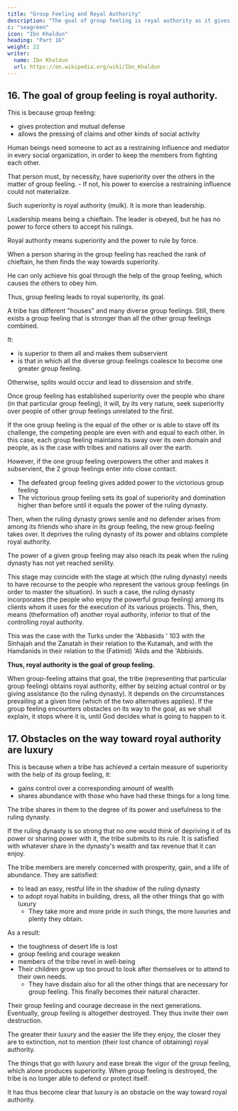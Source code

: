 ```yaml
---
title: "Group Feeling and Royal Authority"
description: "The goal of group feeling is royal authority as it gives protection and mutual defense"
c: "seagreen"
icon: "Ibn Khaldun"
heading: "Part 16"
weight: 22
writer:
  name: Ibn Khaldun
  url: https://en.wikipedia.org/wiki/Ibn_Khaldun
---
```




## 16. The goal of group feeling is royal authority.

This is because group feeling:
- gives protection and mutual defense
- allows the pressing of claims and other kinds of social activity

Human beings need someone to act as a restraining influence and mediator in every social organization, in order to keep the members from fighting each other. 

That person must, by necessity, have superiority over the others in the matter of group feeling. - If not, his power to exercise a restraining influence could not materialize. 

Such superiority is royal authority (mulk). It is more than leadership. 

Leadership means being a chieftain. The leader is obeyed, but he has no power to force others to accept his rulings. 

Royal authority means superiority and the power to rule by force.

When a person sharing in the group feeling has reached the rank of chieftain, <!--  and commands obedience, and when --> he then finds the way towards superiority. <!--  and the use of force, he follows that way, because it is something desirable.  -->

He can only achieve his goal through the help of the group feeling, which causes the others to obey him. 

Thus, group feeling leads to royal superiority, its goal.

A tribe has different "houses" and many diverse group feelings. Still, there exists a group feeling that is stronger than all the other group feelings combined. 

It:
- is superior to them all and makes them subservient
- is that in which all the diverse group feelings coalesce to become one greater group feeling.

Otherwise, splits would occur and lead to dissension and strife. <!-- "If God did not keep human beings apart, the earth would perish." 102 -->


Once group feeling has established superiority over the people who share (in that particular group feeling), it will, by its very nature, seek superiority over people of other group feelings unrelated to the first. 

If the one group feeling is the equal of the other or is able to stave off its challenge, the competing people are even with and equal to each other. In this case, each group feeling maintains its sway over its own domain and people, as is the case with tribes and nations all over the earth. 

However, if the one group feeling overpowers the other and makes it subservient, the 2 group feelings enter into close contact. 
- The defeated group feeling gives added power to the victorious group feeling
- The victorious group feeling sets its goal of superiority and domination higher than before until it equals the power of the ruling dynasty. 

Then, when the ruling dynasty grows senile and no defender arises from among its friends who share in its group feeling, the new group feeling takes over. It deprives the ruling dynasty of its power and obtains complete royal authority.

The power of a given group feeling may also reach its peak when the ruling dynasty has not yet reached senility. 

This stage may coincide with the stage at which (the ruling dynasty) needs to have recourse to the people who represent the various group feelings (in order to master the situation). In such a case, the ruling dynasty incorporates (the people who enjoy the powerful group feeling) among its clients whom it uses for the execution of its various projects. This, then, means (theformation of) another royal authority, inferior to that of the controlling royal authority. 

This was the case with the Turks under the 'Abbasids ' 103 with the Sinhajah and the Zanatah in their relation to the Kutamah, and with the Hamdanids in their relation to the (Fatimid) 'Alids and the 'Abbisids.

**Thus, royal authority is the goal of group feeling.**

When group-feeling attains that goal, the tribe (representing that particular group feeling) obtains royal authority, either by seizing actual control or by giving assistance (to the ruling dynasty). It depends on the circumstances prevailing at a given time (which of the two alternatives applies). If the group feeling encounters obstacles on its way to the goal, as we shall explain, it stops where it is, until God decides what is going to happen to it.


## 17. Obstacles on the way toward royal authority are luxury 

<!-- and the submergence of the tribe in a life of prosperity. -->

This is because when a tribe has achieved a certain measure of superiority with the help of its group feeling, it:
- gains control over a corresponding amount of wealth
- shares abundance with those who have had these things for a long time. 

The tribe shares in them to the degree of its power and usefulness to the ruling dynasty. 

If the ruling dynasty is so strong that no one would think of depriving it of its power or sharing power with it, the tribe submits to its rule. It is satisfied with whatever share in the dynasty's wealth and tax revenue that it can enjoy.

The tribe members are merely concerned with prosperity, gain, and a life of abundance. They are satisfied:
- to lead an easy, restful life in the shadow of the ruling dynasty
- to adopt royal habits in building, dress, all the other things that go with luxury
  - They take more and more pride in such things, the more luxuries and plenty they obtain.

As a result:
- the toughness of desert life is lost
- group feeling and courage weaken
- members of the tribe revel in well-being
- Their children grow up too proud to look after themselves or to attend to their own needs. 
  - They have disdain also for all the other things that are necessary for group feeling. This finally becomes their natural character. 

Their group feeling and courage decrease in the next generations. Eventually, group feeling is altogether destroyed. They thus invite their own destruction. 

The greater their luxury and the easier the life they enjoy, the closer they are to extinction, not to mention (their lost chance of obtaining) royal authority. 

The things that go with luxury and ease break the vigor of the group feeling, which alone produces superiority. When group feeling is destroyed, the tribe is no longer able to defend or protect itself.

It has thus become clear that luxury is an obstacle on the way toward royal authority.